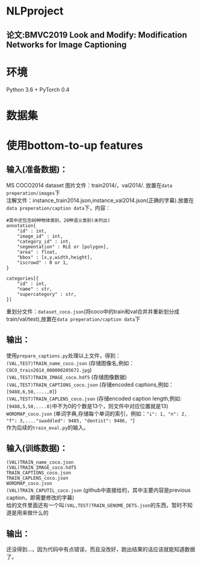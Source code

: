 # NLPproject
## 论文:BMVC2019 Look and Modify: Modification Networks for Image Captioning

# 环境
Python 3.6 + PyTorch 0.4 

# 数据集
# 使用bottom-to-up features
## 输入(准备数据)：
MS COCO2014 dataset 
图片文件：train2014/，val2014/. 放置在`data preperation/images`下 </br>
注解文件：instance_train2014.json,instance_val2014.json(正确的字幕).放置在`data preperation/caption data`下，内容：</br>
```
#其中还包含80种物体类别，20种语义类别(未列出)
annotation{
    "id" : int,
    "image_id" : int,
    "category_id" : int,
    "segmentation" : RLE or [polygon],
    "area" : float, 
    "bbox" : [x,y,width,height],
    "iscrowd" : 0 or 1,
}

categories[{
    "id" : int,
    "name" : str,
    "supercategory" : str,
}]
```
重划分文件：`dataset_coco.json`(将coco中的train和val合并并重新划分成train/val/test),放置在`data preperation/caption data`下</br>

## 输出：</br>
使用`prepare_captions.py`处理以上文件，得到：
`(VAL,TEST)TRAIN_name_coco.json`  (存储图像名,例如：`COCO_train2014_000000205672.jpg`) </br>
`(VAL,TEST)TRAIN_IMAGE_coco.hdf5` (存储图像数据) </br>
`(VAL,TEST)TRAIN_CAPTIONS_coco.json` (存储encoded captions,例如：`[9488,6,50,....,0]`) </br>
`(VAL,TEST)TRAIN_CAPLENS_coco.json` (存储encoded caption length,例如:`[9488,5,50,....0]`中不为0的个数是13个，则文件中对应位置就是13) </br>
`WORDMAP_coco.json` (单词字典,存储每个单词的索引，例如：`"i": 1, "n": 2, "f": 3,...."swaddled": 9485, "dentist": 9486, "`) </br>
作为后续的`train_eval.py`的输入。</br>

## 输入(训练数据)：</br>
`(VAL)TRAIN_name_coco.json` </br>
`(VAL)TRAIN_IMAGE_coco.hdf5` </br>
`TRAIN_CAPTIONS_coco.json` </br>
`TRAIN_CAPLENS_coco.json` </br>
`WORDMAP_coco.json` </br>
`(VAL)TRAIN_CAPUTIL_coco.json` (github中直接给的，其中主要内容是previous caption，即需要修改的字幕) </br>
给的文件里面还有一个叫`(VAL,TEST)TRAIN_GENOME_DETS.json`的东西，暂时不知道是用来做什么的 </br>
## 输出：</br>
还没得到...，因为代码中有点错误，而且没改好，跑出结果的话应该就能知道数据了。







